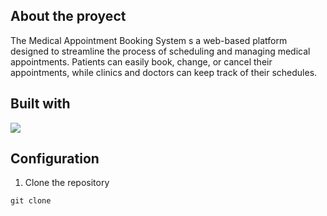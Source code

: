 ## About the proyect

The Medical Appointment Booking System s a web-based platform designed to streamline the process of scheduling and managing medical appointments. Patients can easily book, change, or cancel their appointments, while clinics and doctors can keep track of their schedules.


## Built with
<p align="left">
  <a href="https://skillicons.dev">
    <img src="https://skillicons.dev/icons?i=java,hatml,js,mysql,vscode,&perline=8"/>
  </a>
</p>

## Configuration
1. Clone the repository
```shell
git clone 
```